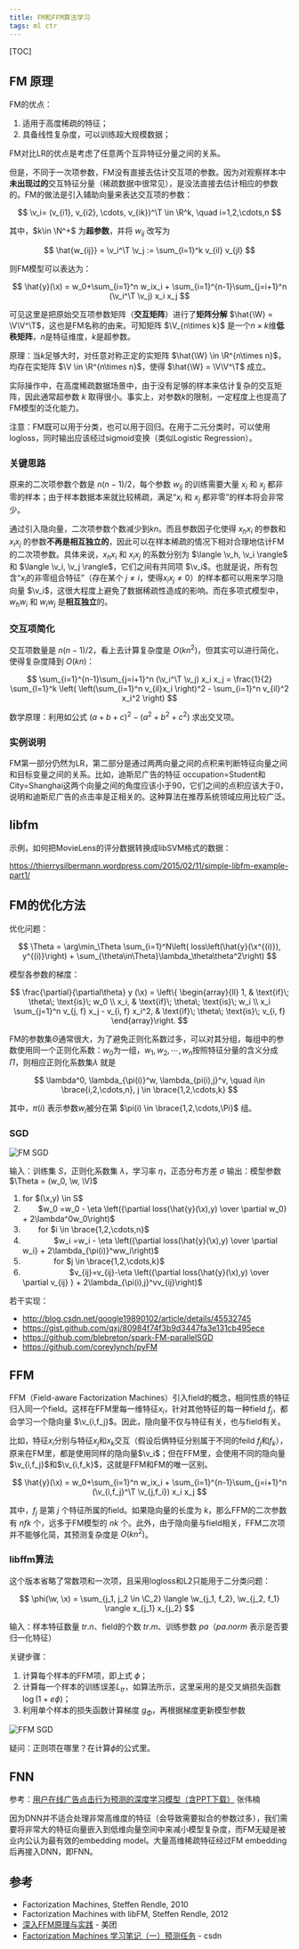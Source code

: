 ```yaml
---
title: FM和FFM算法学习
tags: ml ctr
---
```


[TOC]

$\newcommand{\v}{\mathbf{v}}
\newcommand{\C}{\mathcal{C}}
\newcommand{\x}{\mathbf{x}}
\newcommand{\w}{\mathbf{w}}
\newcommand{\W}{\mathbf{W}}
\newcommand{\V}{\mathbf{V}}
\newcommand{\T}{\mathsf{T}}
\newcommand{\R}{\mathbb{R}}
\newcommand{\N}{\mathbb{N}}$

## FM 原理

FM的优点：

1. 适用于高度稀疏的特征；
2. 具备线性复杂度，可以训练超大规模数据；

FM对比LR的优点是考虑了任意两个互异特征分量之间的关系。

但是，不同于一次项参数，FM没有直接去估计交互项的参数。因为对观察样本中**未出现过的**交互特征分量（稀疏数据中很常见），是没法直接去估计相应的参数的。FM的做法是引入辅助向量来表达交互项的参数：

$$
\v_i= (v_{i1}, v_{i2}, \cdots, v_{ik})^\T \in \R^k, \quad i=1,2,\cdots,n
$$

其中，$k\in \N^+$ 为**超参数**，并将 $w_{ij}$ 改写为

$$
\hat{w_{ij}} = \v_i^\T \v_j := \sum_{l=1}^k v_{il} v_{jl}
$$

则FM模型可以表达为：

$$
\hat{y}(\x) = w_0+\sum_{i=1}^n w_ix_i + \sum_{i=1}^{n-1}\sum_{j=i+1}^n (\v_i^\T \v_j) x_i x_j
$$

可见这里是把原始交互项参数矩阵（**交互矩阵**）进行了**矩阵分解** $\hat{\W} = \V\V^\T$，这也是FM名称的由来。可知矩阵 $\V_{n\times k}$ 是一个$n\times k$维**低秩矩阵**，$n$是特征维度，$k$是超参数。

原理：当$k$足够大时，对任意对称正定的实矩阵 $\hat{\W} \in \R^{n\times n}$，均存在实矩阵 $\V \in \R^{n\times n}$，使得 $\hat{\W} = \V\V^\T$ 成立。

实际操作中，在高度稀疏数据场景中，由于没有足够的样本来估计复杂的交互矩阵，因此通常超参数 $k$ 取得很小。事实上，对参数$k$的限制，一定程度上也提高了FM模型的泛化能力。

注意：FM既可以用于分类，也可以用于回归。在用于二元分类时，可以使用logloss，同时输出应该经过sigmoid变换（类似Logistic Regression）。

### 关键思路

原来的二次项参数个数是 $n(n-1)/2$，每个参数 $w_{ij}$ 的训练需要大量 $x_i$ 和 $x_j$ 都非零的样本；由于样本数据本来就比较稀疏，满足“$x_i$ 和 $x_j$ 都非零”的样本将会非常少。

通过引入隐向量，二次项参数个数减少到$kn$。而且参数因子化使得 $x_hx_i$ 的参数和 $x_ix_j$ 的参数**不再是相互独立的**，因此可以在样本稀疏的情况下相对合理地估计FM的二次项参数。具体来说，$x_hx_i$ 和 $x_ix_j$ 的系数分别为 $\langle \v_h, \v_i \rangle$  和 $\langle \v_i, \v_j \rangle$，它们之间有共同项 $\v_i$。也就是说，所有包含“$x_i$的非零组合特征”（存在某个 $j\neq i$，使得$x_i x_j \neq 0$）的样本都可以用来学习隐向量 $\v_i$，这很大程度上避免了数据稀疏性造成的影响。而在多项式模型中，$w_hw_i$ 和 $w_iw_j$ 是**相互独立**的。

### 交互项简化

交互项数量是 $n(n-1)/2$，看上去计算复杂度是 $O(kn^2)$，但其实可以进行简化，使得复杂度降到 $O(kn)$：

$$
\sum_{i=1}^{n-1}\sum_{j=i+1}^n (\v_i^\T \v_j) x_i x_j = \frac{1}{2} \sum_{l=1}^k
\left( \left(\sum_{i=1}^n v_{il}x_i \right)^2 - \sum_{i=1}^n v_{il}^2 x_i^2 \right)
$$

数学原理：利用如公式 $(a+b+c)^2-(a^2+b^2+c^2)$ 求出交叉项。

### 实例说明

FM第一部分仍然为LR，第二部分是通过两两向量之间的点积来判断特征向量之间和目标变量之间的关系。比如，迪斯尼广告的特征 occupation=Student和City=Shanghai这两个向量之间的角度应该小于90，它们之间的点积应该大于0，说明和迪斯尼广告的点击率是正相关的。这种算法在推荐系统领域应用比较广泛。

## libfm

示例，如何把MovieLens的评分数据转换成libSVM格式的数据：

https://thierrysilbermann.wordpress.com/2015/02/11/simple-libfm-example-part1/

## FM的优化方法

优化问题：

$$
\Theta = \arg\min_\Theta \sum_{i=1}^N\left(
loss\left(\hat{y}(\x^{(i)}), y^{(i)}\right) +
\sum_{\theta\in\Theta}\lambda_\theta\theta^2\right)
$$

模型各参数的梯度：

$$
\frac{\partial}{\partial\theta} y (\x) = \left\{
\begin{array}{ll}
 1,            & \text{if}\; \theta\; \text{is}\; w_0 \\
 x_i,         & \text{if}\; \theta\; \text{is}\; w_i \\
x_i \sum_{j=1}^n v_{j, f} x_j - v_{i, f} x_i^2,  & \text{if}\; \theta\; \text{is}\; v_{i, f}
\end{array}\right.
$$

FM的参数集$\Theta$通常很大，为了避免正则化系数过多，可以对其分组，每组中的参数使用同一个正则化系数：$w_0$为一组，$w_1,w_2,\cdots,w_n$按照特征分量的含义分成$\Pi$，则相应正则化系数集$\lambda$ 就是

$$
\lambda^0, \lambda_{\pi(i)}^w, \lambda_{pi(i),j}^v, \quad i\in \brace{i,2,\cdots,n}, j \in \brace{1,2,\cdots,k}
$$

其中，$\pi(i)$ 表示参数$w_i$被分在第 $\pi(i) \in \brace{1,2,\cdots,\Pi}$ 组。

### SGD

![FM SGD](/assets/blog-images/ffm_fm_sgd.jpg)

输入：训练集 $S$，正则化系数集 $\lambda$，学习率 $\eta$，正态分布方差 $\sigma$
输出：模型参数 $\Theta = (w_0, \w, \V)$

1. for $(\x,y) \in S$
2. 　　$w_0 =w_0 - \eta \left({\partial loss(\hat{y}(\x),y) \over \partial w_0} + 2\lambda^0w_0\right)$
3. 　　for $i \in \brace{1,2,\cdots,n}$
4. 　　　　$w_i =w_i - \eta \left({\partial loss(\hat{y}(\x),y) \over \partial w_i} + 2\lambda_{\pi(i)}^ww_i\right)$
5. 　　　　for $j \in \brace{1,2,\cdots,k}$
6. 　　　　　　$v_{ij}=v_{ij}-\eta \left({\partial loss(\hat{y}(\x),y) \over \partial v_{ij} } + 2\lambda_{\pi(i),j}^vv_{ij}\right)$

若干实现：

- http://blog.csdn.net/google19890102/article/details/45532745
- https://gist.github.com/qxj/80984f74f3b9d3447fa3e131cb495ece
- https://github.com/blebreton/spark-FM-parallelSGD
- https://github.com/coreylynch/pyFM


##  FFM

FFM（Field-aware Factorization Machines）引入field的概念，相同性质的特征归入同一个field。这样在FFM里每一维特征$x_i$，针对其他特征的每一种field $f_j$，都会学习一个隐向量 $\v_{i,f_j}$。因此，隐向量不仅与特征有关，也与field有关。

比如，特征$x_i$分别与特征$x_j$和$x_k$交互（假设后俩特征分别属于不同的feild $f_j$和$f_k$），原来在FM里，都是使用同样的隐向量$\v_i$；但在FFM里，会使用不同的隐向量$\v_{i,f_j}$和$\v_{i,f_k}$，这就是FFM和FM的唯一区别。

$$
\hat{y}(\x) = w_0+\sum_{i=1}^n w_ix_i + \sum_{i=1}^{n-1}\sum_{j=i+1}^n (\v_{i,f_j}^\T \v_{j,f_i}) x_i x_j
$$

其中，$f_j$ 是第 $j$ 个特征所属的field。如果隐向量的长度为 $k$，那么FFM的二次参数有 $nfk$ 个，远多于FM模型的 $nk$ 个。此外，由于隐向量与field相关，FFM二次项并不能够化简，其预测复杂度是 $O(kn^2)$。

### libffm算法

这个版本省略了常数项和一次项，且采用logloss和L2只能用于二分类问题：

$$
\phi(\w, \x) = \sum_{j_1, j_2 \in \C_2} \langle \w_{j_1, f_2}, \w_{j_2, f_1} \rangle x_{j_1} x_{j_2}
$$

输入：样本特征数量 $tr.n$、field的个数 $tr.m$、训练参数 $pa$（$pa.norm$ 表示是否要归一化特征）

关键步骤：

1. 计算每个样本的FFM项，即上式 $\phi$；
2. 计算每一个样本的训练误差$L_{tr}$，如算法所示，这里采用的是交叉熵损失函数 $\log(1+e\phi)$；
3. 利用单个样本的损失函数计算梯度 $g_\Phi$，再根据梯度更新模型参数

![FFM SGD](/assets/blog-images/ffm_sgd.jpg)

疑问：正则项在哪里？在计算$\phi$的公式里。

## FNN

参考：[用户在线广告点击行为预测的深度学习模型（含PPT下载）](http://geek.csdn.net/news/detail/91293) 张伟楠

因为DNN并不适合处理非常高维度的特征（会导致需要拟合的参数过多），我们需要将非常大的特征向量嵌入到低维向量空间中来减小模型复杂度，而FM无疑是被业内公认为最有效的embedding model。大量高维稀疏特征经过FM embedding后再接入DNN，即FNN。

## 参考

- Factorization Machines, Steffen Rendle, 2010
- Factorization Machines with libFM, Steffen Rendle, 2012
- [深入FFM原理与实践](http://tech.meituan.com/deep-understanding-of-ffm-principles-and-practices.html) - 美团
- [Factorization Machines 学习笔记（一）预测任务](http://blog.csdn.net/itplus/article/details/40534885) - csdn
